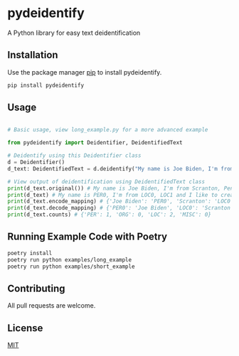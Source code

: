 # pydeidentify

A Python library for easy text deidentification

## Installation

Use the package manager [pip](https://pip.pypa.io/en/stable/) to install pydeidentify.

```bash
pip install pydeidentify
```

## Usage

```python

# Basic usage, view long_example.py for a more advanced example

from pydeidentify import Deidentifier, DeidentifiedText

# Deidentify using this Deidentifier class
d = Deidentifier()
d_text: DeidentifiedText = d.deidentify("My name is Joe Biden, I'm from Scranton, Pennsylvania and I like to create python packages")

# View output of deidentification using DeidentifiedText class
print(d_text.original()) # My name is Joe Biden, I'm from Scranton, Pennsylvania and I like to create python packages
print(d_text) # My name is PER0, I'm from LOC0, LOC1 and I like to create python packages
print(d_text.encode_mapping) # {'Joe Biden': 'PER0', 'Scranton': 'LOC0', 'Pennsylvania': 'LOC1'}
print(d_text.decode_mapping) # {'PER0': 'Joe Biden', 'LOC0': 'Scranton', 'LOC1': 'Pennsylvania'}
print(d_text.counts) # {'PER': 1, 'ORG': 0, 'LOC': 2, 'MISC': 0}
```


## Running Example Code with Poetry
```bash
poetry install
poetry run python examples/long_example
poetry run python examples/short_example
```

## Contributing

All pull requests are welcome.

## License
[MIT](https://choosealicense.com/licenses/mit/)
